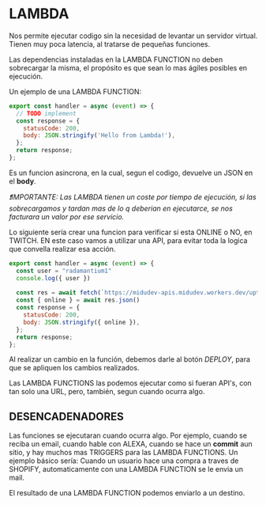 # LAMBDA

Nos permite ejecutar codigo sin la necesidad de levantar un servidor virtual. Tienen muy poca latencia, al tratarse de pequeñas funciones.

Las dependencias instaladas en la LAMBDA FUNCTION no deben sobrecargar la misma, el propósito es que sean lo mas ágiles posibles en ejecución.

Un ejemplo de una LAMBDA FUNCTION:

```javascript
export const handler = async (event) => {
  // TODO implement
  const response = {
    statusCode: 200,
    body: JSON.stringify('Hello from Lambda!'),
  };
  return response;
};

```
Es un funcion asincrona, en la cual, segun el codigo, devuelve un JSON en el **body**.

*❗IMPORTANTE: Las LAMBDA tienen un coste por tiempo de ejecución, si las sobrecargamos y tardan mas de lo q deberian en ejecutarce, se nos facturara un valor por ese servicio.*

Lo siguiente sería crear una funcion para verificar si esta ONLINE o NO, en TWITCH. EN este caso vamos a utilizar una API, para evitar toda la logica que convella realizar esa acción.

```javascript
export const handler = async (event) => {
  const user = "radamantium1"
  console.log({ user })
  
  const res = await fetch(`https://midudev-apis.midudev.workers.dev/uptime/${user}`)
  const { online } = await res.json()
  const response = {
    statusCode: 200,
    body: JSON.stringify({ online }),
  };
  return response;
};
```

Al realizar un cambio en la función, debemos darle al botón *DEPLOY*, para que se apliquen los cambios realizados.

Las LAMBDA FUNCTIONS las podemos ejecutar como si fueran API's, con tan solo una URL, pero, también, segun cuando ocurra algo.


## DESENCADENADORES

Las funciones se ejecutaran cuando ocurra algo. Por ejemplo, cuando se reciba un email, cuando hable con ALEXA, cuando se hace un **commit** aun sitio, y hay muchos mas TRIGGERS para las LAMBDA FUNCTIONS. Un ejemplo básico sería: Cuando un usuario hace una compra a traves de SHOPIFY, automaticamente con una LAMBDA FUNCTION se le envia un mail.

El resultado de una LAMBDA FUNCTION podemos enviarlo a un destino.